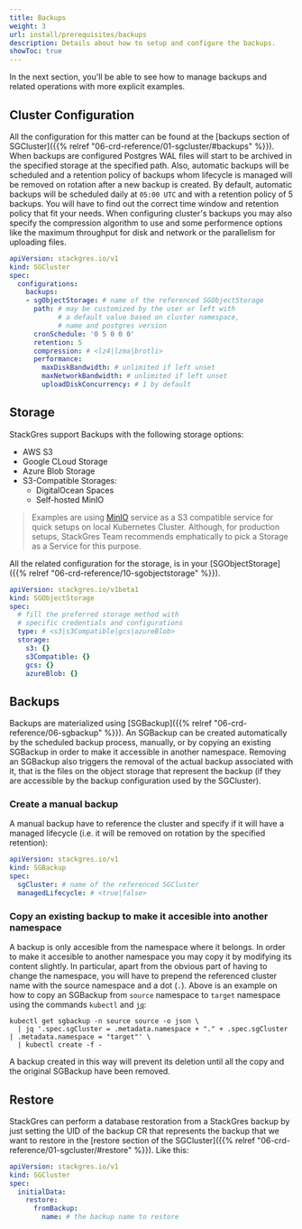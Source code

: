 ```yaml
---
title: Backups
weight: 3
url: install/prerequisites/backups
description: Details about how to setup and configure the backups. 
showToc: true
---
```


In the next section, you'll be able to see how to manage backups and related operations with more explicit examples.

## Cluster Configuration

All the configuration for this matter can be found at the [backups section of SGCluster]({{% relref "06-crd-reference/01-sgcluster/#backups" %}}).
 When backups are configured Postgres WAL files will start to be archived in the specified storage at the specified
 path. Also, automatic backups will be scheduled and a retention policy of backups whom lifecycle is managed will be
 removed on rotation after a new backup is created. By default, automatic backups will be scheduled daily at
 `05:00 UTC` and with a retention policy of 5 backups. You will have to find out the correct time window and retention
 policy that fit your needs. When configuring cluster's backups you may also specify the compression algorithm to use
 and some performence options like the maximum throughput for disk and network or the parallelism for uploading files.

```yaml
apiVersion: stackgres.io/v1
kind: SGCluster
spec:
  configurations:
    backups:
    - sgObjectStorage: # name of the referenced SGObjectStorage
      path: # may be customized by the user or left with
            # a default value based on cluster namespace,
            # name and postgres version
      cronSchedule: '0 5 0 0 0'
      retention: 5
      compression: # <lz4|lzma|brotli>
      performance:
        maxDiskBandwidth: # unlimited if left unset
        maxNetworkBandwidth: # unlimited if left unset
        uploadDiskConcurrency: # 1 by default
```

## Storage

StackGres support Backups with the following storage options:

* AWS S3
* Google CLoud Storage
* Azure Blob Storage
* S3-Compatible Storages:
  * DigitalOcean Spaces
  * Self-hosted MinIO

> Examples are using [MinIO](https://min.io/) service as a S3 compatible service for
> quick setups on local Kubernetes Cluster. Although, for production setups, StackGres Team recommends
> emphatically to pick a Storage as a Service for this purpose.

All the related configuration for the storage, is in your [SGObjectStorage]({{% relref "06-crd-reference/10-sgobjectstorage" %}}).

```yaml
apiVersion: stackgres.io/v1beta1
kind: SGObjectStorage
spec:
  # fill the preferred storage method with
  # specific credentials and configurations
  type: # <s3|s3Compatible|gcs|azureBlob>
  storage:
    s3: {}
    s3Compatible: {}
    gcs: {}
    azureBlob: {}
```

## Backups

Backups are materialized using [SGBackup]({{% relref "06-crd-reference/06-sgbackup" %}}).
An SGBackup can be created automatically by the scheduled backup process, manually, or by copying an existing SGBackup in order to make it accessible in another namespace.
Removing an SGBackup also triggers the removal of the actual backup associated with it, that is the files on the object storage that represent the backup (if they are accessible by the backup configuration used by the SGCluster).

### Create a manual backup

A manual backup have to reference the cluster and specify if it will have a managed lifecycle (i.e. it will be removed
 on rotation by the specified retention):

```yaml
apiVersion: stackgres.io/v1
kind: SGBackup
spec:
  sgCluster: # name of the referenced SGCluster
  managedLifecycle: # <true|false>
```

### Copy an existing backup to make it accesible into another namespace

A backup is only accesible from the namespace where it belongs. In order to make it accesible to another namespace you
 may copy it by modifying its content slightly. In particular, apart from the obvious part of having to change the
 namespace, you will have to prepend the referenced cluster name with the source namespace and a dot (`.`). Above is
 an example on how to copy an SGBackup from `source` namespace to `target` namespace using the commands `kubectl`
 and [`jq`](https://stedolan.github.io/jq/):

```shell
kubectl get sgbackup -n source source -o json \
  | jq '.spec.sgCluster = .metadata.namespace + "." + .spec.sgCluster | .metadata.namespace = "target"' \
  | kubectl create -f -
```

A backup created in this way will prevent its deletion until all the copy and the original SGBackup have been removed.

## Restore

StackGres can perform a database restoration from a StackGres backup by just setting the UID of
 the backup CR that represents the backup that we want to restore in the
 [restore section of the SGCluster]({{% relref "06-crd-reference/01-sgcluster/#restore" %}}). Like this:

```yaml
apiVersion: stackgres.io/v1
kind: SGCluster
spec:
  initialData:
    restore:
      fromBackup:
        name: # the backup name to restore
```

